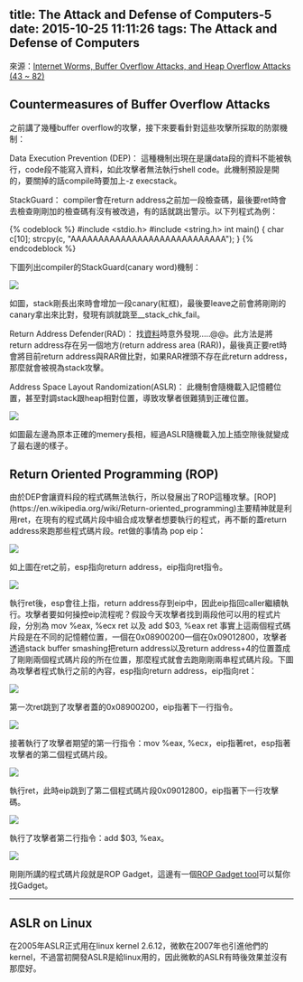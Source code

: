 title: The Attack and Defense of Computers-5
date: 2015-10-25 11:11:26
tags: The Attack and Defense of Computers
---
來源：[Internet Worms, Buffer Overflow Attacks, and Heap Overflow Attacks (43 ~ 82)](http://www.csie.ncu.edu.tw/~hsufh/COURSES/FALL2015/2_BOA.ppt)

<h2> Countermeasures of Buffer Overflow Attacks </h2>
之前講了幾種buffer overflow的攻擊，接下來要看針對這些攻擊所採取的防禦機制：

Data Execution Prevention (DEP)：
這種機制出現在是讓data段的資料不能被執行，code段不能寫入資料，如此攻擊者無法執行shell code。此機制預設是開的，要關掉的話compile時要加上-z execstack。

StackGuard：
compiler會在return address之前加一段檢查碼，最後要ret時會去檢查剛剛加的檢查碼有沒有被改過，有的話就跳出警示。以下列程式為例：

{% codeblock %}
#include <stdio.h>
#include <string.h>
int main()
{
    char c[10];
    strcpy(c, "AAAAAAAAAAAAAAAAAAAAAAAAAAAA");
}
{% endcodeblock %} 

下圖列出compiler的StackGuard(canary word)機制：
   
![](/images/canary.jpg)

如圖，stack剛長出來時會增加一段canary(紅框)，最後要leave之前會將剛剛的canary拿出來比對，發現有誤就跳至__stack_chk_fail。

Return Address Defender(RAD)：
找[資料](https://en.wikibooks.org/wiki/GNU_C_Compiler_Internals/Return_Address_Defense_4_1)時意外發現.....@@。此方法是將return address存在另一個地方(return address area (RAR))，最後真正要ret時會將目前return address與RAR做比對，如果RAR裡頭不存在此return address，那麼就會被視為stack攻擊。

Address Space Layout Randomization(ASLR)：
此機制會隨機載入記憶體位置，甚至對調stack跟heap相對位置，導致攻擊者很難猜到正確位置。

![](/images/ASLR.jpg)

如圖最左邊為原本正確的memery長相，經過ASLR隨機載入加上插空隙後就變成了最右邊的樣子。

<h2> Return Oriented Programming (ROP) </h2>
由於DEP會讓資料段的程式碼無法執行，所以發展出了ROP這種攻擊。[ROP](https://en.wikipedia.org/wiki/Return-oriented_programming)主要精神就是利用ret，在現有的程式碼片段中組合成攻擊者想要執行的程式，再不斷的蓋return address來跑那些程式碼片段。ret做的事情為 pop eip：

![](/images/rop1.jpg)

如上圖在ret之前，esp指向return address，eip指向ret指令。

![](/images/rop2.jpg)

執行ret後，esp會往上指，return address存到eip中，因此eip指回caller繼續執行。攻擊者要如何操控eip流程呢？假設今天攻擊者找到兩段他可以用的程式片段，分別為
mov %eax, %ecx
ret
以及
add $03, %eax
ret
事實上這兩個程式碼片段是在不同的記憶體位置，一個在0x08900200一個在0x09012800，攻擊者透過stack buffer smashing把return address以及return address+4的位置蓋成了剛剛兩個程式碼片段的所在位置，那麼程式就會去跑剛剛兩串程式碼片段。下圖為攻擊者程式執行之前的內容，esp指向return address，eip指向ret：

![](/images/rop3.jpg)

第一次ret跳到了攻擊者蓋的0x08900200，eip指著下一行指令。

![](/images/rop4.jpg)

接著執行了攻擊者期望的第一行指令：mov %eax, %ecx，eip指著ret，esp指著攻擊者的第二個程式碼片段。

![](/images/rop5.jpg)

執行ret，此時eip跳到了第二個程式碼片段0x09012800，eip指著下一行攻擊碼。

![](/images/rop6.jpg)

執行了攻擊者第二行指令：add $03, %eax。

![](/images/rop7.jpg)

剛剛所講的程式碼片段就是ROP Gadget，這邊有一個[ROP Gadget tool](https://github.com/JonathanSalwan/ROPgadget)可以幫你找Gadget。

<hr>

<h2> ASLR on Linux </h2>
在2005年ASLR正式用在linux kernel 2.6.12，微軟在2007年也引進他們的kernel，不過當初開發ASLR是給linux用的，因此微軟的ASLR有時後效果並沒有那麼好。
